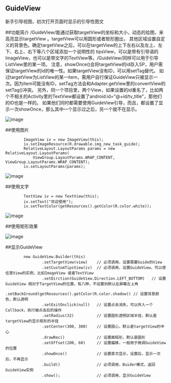 ## GuideView
新手引导视图，初次打开页面时显示的引导性图文

##功能简介
/GuideView/能通过获取targetView的坐标和大小，动态的绘图，来高亮显示targetView 。targetView可以用圆形或者矩形圈出，
其他区域设置自定义的背景色。确定targetView之后，可以在targetView的上下左右以及左上、左下、右上、右下等八个区域添加一个说明性的
tipsView，可以是带有引导语的ImageView，也可以是带文字的TextView等。/GuideView/同样可以用于引导ListView里的某一项。
    注意，showOnce()会将targetView的id存入SP，用户需保证targetView的id的唯一性。如果targetView没有ID，可以用setTag替代。
    如过targetView为ListView的某一item，需用户自行保证GuideView只被显示一次。因为item可能没有ID，setTag方法会和Adapter.getView里的convertView的
    setTag()冲突。
    另外，同一个项目里，两个View，如果设置的id重名了，比如两个不相关的Activity里的TextView都设置了android:id="@+id/tv_title"，那他们的ID也是一样的。
    如果他们同时都需要使用GuideView引导，而且，都设置了显示一次showOnce，那么其中一个显示过之后，另一个就不在显示。

![image](https://github.com/laxian/GuideView/blob/develop/sample/app.gif)


##使用图片


```
        ImageView iv = new ImageView(this);
        iv.setImageResource(R.drawable.img_new_task_guide);
        RelativeLayout.LayoutParams params = new RelativeLayout.LayoutParams(
            ViewGroup.LayoutParams.WRAP_CONTENT, ViewGroup.LayoutParams.WRAP_CONTENT);
        iv.setLayoutParams(params);
```

![image](https://github.com/laxian/GuideView/blob/develop/sample/snapshot1.jpeg)

##使用文字

```
        TextView iv = new TextView(this);
        iv.setText("欢迎使用");
        iv.setTextColor(getResources().getColor(R.color.white));
```

![image](https://github.com/laxian/GuideView/blob/develop/app/snapshot2.jpeg)

##使用矩形效果

![image](https://github.com/laxian/GuideView/blob/develop/sample/snapshot3.png)

##显示GuideView

```
        new GuideView.Builder(this)
                .setTargetView(view)    // 必须调用，设置需要Guide的View
                .setCustomTipsView(iv)  // 必须调用，设置GuideView，可以使任意View的实例，比如ImageView 或者TextView
                .setDirction(GuideView.Direction.LEFT_BOTTOM)   // 设置GuideView 相对于TargetView的位置，有八种，不设置则默认在屏幕左上角
                .setBackGround(getResources().getColor(R.color.shadow)) // 设置背景颜色，默认透明
                .setExitOnclick(null)   // 设置点击消失，可以传入一个Callback，执行被点击后的操作
                .setRadius(32)          // 设置圆形透明区域半径，默认是targetView的显示矩形的半径
                .setCenter(300, 300)    // 设置圆心，默认是targetView的中心
                .drawRec()              // 设置画矩形，默认是圆形
                .setOffset(200, 60)     // 设置偏移，一般用于微调GuideView的位置
                .showOnce()             // 设置首次显示，设置后，显示一次后，不再显示
                .build()                // 必须调用，Buider模式，返回GuideView实例
                .show();                // 必须调用，显示GuideView
```


